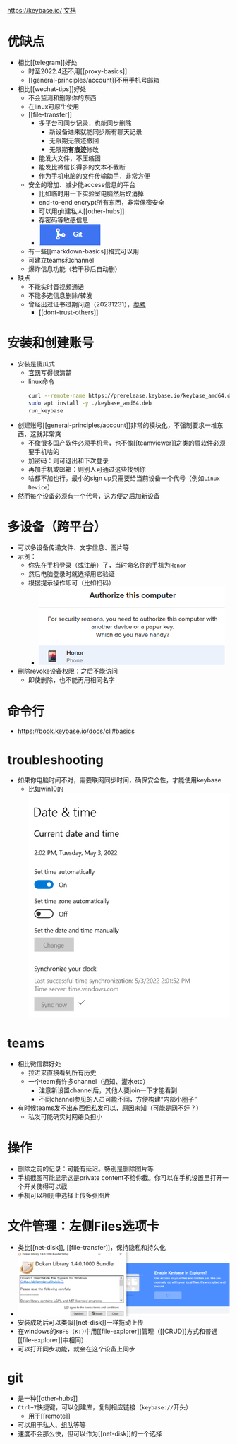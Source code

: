 https://keybase.io/
[文档](https://book.keybase.io/)
# 优缺点
- 相比[[telegram]]好处
  - 时至2022.4还不用[[proxy-basics]]
  - [[general-principles/account]]不用手机号邮箱
- 相比[[wechat-tips]]好处
  - 不会监测和删除你的东西
  - 在linux可原生使用
  - [[file-transfer]]
    - 多平台可同步记录，也能同步删除
      - 新设备进来就能同步所有聊天记录
      - 无限期无痕迹撤回
      - 无限期**有痕迹**修改
    - 能发大文件，不压缩图
    - 能发比微信长得多的文本不截断
    - 作为手机电脑的文件传输助手，非常方便
  - 安全的增加、减少能access信息的平台
    - 比如临时用一下实验室电脑然后取消掉
    - end-to-end encrypt所有东西，非常保密安全
    - 可以用git建私人[[other-hubs]]
    - 存密码等敏感信息
    - ![](keybase-git.png)
  - 有一些[[markdown-basics]]格式可以用
  - 可建立teams和channel
  - 爆炸信息功能（若干秒后自动删）
- 缺点
  - 不能实时音视频通话
  - 不能多选信息删除/转发
  - 曾经出过证书过期问题（20231231），[参考](https://github.com/keybase/keybase-issues/issues/4219)
    - [[dont-trust-others]]
# 安装和创建账号
- 安装是傻瓜式
  - [官网](https://keybase.io/)写得很清楚
  - linux命令
    ```sh
    curl --remote-name https://prerelease.keybase.io/keybase_amd64.deb
    sudo apt install -y ./keybase_amd64.deb
    run_keybase
    ```
- 创建账号[[general-principles/account]]非常的模块化，不强制要求一堆东西，这就非常爽
  - 不像很多国产软件必须手机号，也不像[[teamviewer]]之类的屑软件必须要手机啥的
  - 加密码：则可退出和下次登录
  - 再加手机或邮箱：则别人可通过这些找到你
  - 啥都不加也行。最小的sign up只需要给当前设备一个代号（例如`Linux Device`）
- 然而每个设备必须有一个代号，这方便之后加新设备
# 多设备（跨平台）
- 可以多设备传递文件、文字信息、图片等
- 示例：
  - 你先在手机登录（或注册）了，当时命名你的手机为`Honor`
  - 然后电脑登录时就选择用它验证
  - 根据提示操作即可（比如扫码）
    - ![](keybase.png)
- 删除revoke设备权限：之后不能访问
  - 即使删除，也不能再用相同名字
# 命令行
- https://book.keybase.io/docs/cli#basics
# troubleshooting
- 如果你电脑时间不对，需要联网同步时间，确保安全性，才能使用keybase
  - 比如win10的![](keybase-sync-time.png)
# teams
- 相比微信群好处
  - 拉进来直接看到所有历史
  - 一个team有许多channel（通知、灌水etc）
    - 注意新设置channel后，其他人要join一下才能看到
    - 不同channel参见的人员可能不同，方便构建“内部小圈子”
- 有时候teams发不出东西但私发可以，原因未知（可能是网不好？）
  - 私发可能确实对网络负担小
# 操作
- 删除之前的记录：可能有延迟。特别是删除图片等
- 手机截图可能显示这是private content不给你截。你可以在手机设置里打开一个开关使得可以截
- 手机可以相册中选择上传多张图片
# 文件管理：左侧Files选项卡
- 类比[[net-disk]], [[file-transfer]]，保持隐私和持久化
- ![](keybase-files.png)
- 安装成功后可以类似[[net-disk]]一样拖动上传
- 在windows的`KBFS (K:)`中用[[file-explorer]]管理（[[CRUD]]方式和普通[[file-explorer]]中相同）
- 可以打开同步功能，就会在这个设备上同步
# git
- 是一种[[other-hubs]]
- `Ctrl+7`快捷键，可以创建库，复制相应链接（`keybase://`开头）
  - 用于[[remote]]
- 可以用于私人、[组队](#teams)等等
- 速度不会那么快，但可以作为[[net-disk]]的一个选择